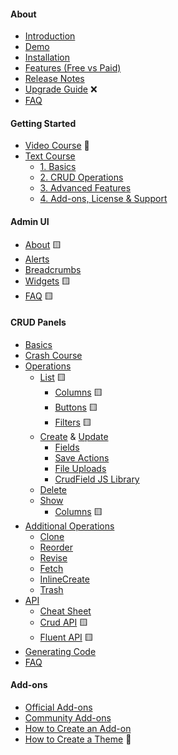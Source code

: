 #### About

- [Introduction](/docs/{{version}}/introduction)
- [Demo](/docs/{{version}}/demo)
- [Installation](/docs/{{version}}/installation)
- [Features (Free vs Paid)](/docs/{{version}}/features-free-vs-paid)
- [Release Notes](/docs/{{version}}/release-notes)
- [Upgrade Guide](/docs/{{version}}/upgrade-guide) ❌
- [FAQ](/docs/{{version}}/faq)

#### Getting Started
- [Video Course](/docs/{{version}}/getting-started-videos) 🚧
- [Text Course](/docs/{{version}}/getting-started-basics)
    - [1. Basics](/docs/{{version}}/getting-started-basics)
    - [2. CRUD Operations](/docs/{{version}}/getting-started-crud-operations)
    - [3. Advanced Features](/docs/{{version}}/getting-started-advanced-features)
    - [4. Add-ons, License & Support](/docs/{{version}}/getting-started-license-and-support)

#### Admin UI

- [About](/docs/{{version}}/base-about) 🟨
- [Alerts](/docs/{{version}}/base-alerts)
- [Breadcrumbs](/docs/{{version}}/base-breadcrumbs)
- [Widgets](/docs/{{version}}/base-widgets) 🟨
- [FAQ](/docs/{{version}}/base-how-to) 🟨

#### CRUD Panels

- [Basics](/docs/{{version}}/crud-basics)
- [Crash Course](/docs/{{version}}/crud-tutorial)
- [Operations](/docs/{{version}}/crud-operations)
    + [List](/docs/{{version}}/crud-operation-list-entries) 🟨
        + [Columns](/docs/{{version}}/crud-columns) 🟨
        + [Buttons](/docs/{{version}}/crud-buttons) 🟨
        + [Filters](/docs/{{version}}/crud-filters) 🟨
    + [Create](/docs/{{version}}/crud-operation-create) & [Update](/docs/{{version}}/crud-operation-update)
        + [Fields](/docs/{{version}}/crud-fields)
        + [Save Actions](/docs/{{version}}/crud-save-actions)
        + [File Uploads](/docs/{{version}}/crud-uploaders)
        + [CrudField JS Library](/docs/{{version}}/crud-fields-javascript-api)
    + [Delete](/docs/{{version}}/crud-operation-delete)
    + [Show](/docs/{{version}}/crud-operation-show)
        + [Columns](/docs/{{version}}/crud-columns) 🟨
- [Additional Operations](/docs/{{version}}/crud-operations)
    + [Clone](/docs/{{version}}/crud-operation-clone)
    + [Reorder](/docs/{{version}}/crud-operation-reorder)
    + [Revise](/docs/{{version}}/crud-operation-revisions)
    + [Fetch](/docs/{{version}}/crud-operation-fetch)
    + [InlineCreate](/docs/{{version}}/crud-operation-inline-create)
    + [Trash](/docs/{{version}}/crud-operation-trash)
- [API](/docs/{{version}}/crud-cheat-sheet)
    + [Cheat Sheet](/docs/{{version}}/crud-cheat-sheet)
    + [Crud API](/docs/{{version}}/crud-api) 🟨
    + [Fluent API](/docs/{{version}}/crud-fluent-syntax) 🟨
- [Generating Code](/docs/{{version}}/generating-code)
- [FAQ](/docs/{{version}}/crud-how-to)

#### Add-ons

- [Official Add-ons](/docs/{{version}}/add-ons-official)
- [Community Add-ons](https://backpackforlaravel.com/addons)
- [How to Create an Add-on](/docs/{{version}}/add-ons-tutorial-using-the-addon-skeleton)
- [How to Create a Theme](/docs/{{version}}/add-ons-tutorial-how-to-create-a-theme) 🚧
